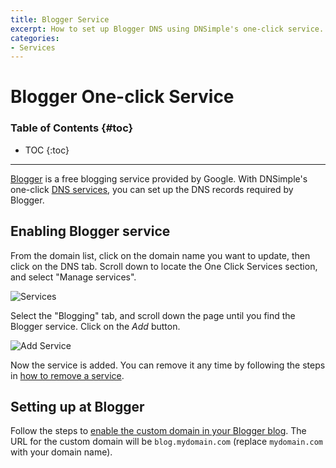 ```yaml
---
title: Blogger Service
excerpt: How to set up Blogger DNS using DNSimple's one-click service.
categories:
- Services
---
```


# Blogger One-click Service

### Table of Contents {#toc}

* TOC
{:toc}

---

[Blogger](http://blogger.com/) is a free blogging service provided by Google. With DNSimple's one-click [DNS services](/categories/services/), you can set up the DNS records required by Blogger.


## Enabling Blogger service

From the domain list, click on the domain name you want to update, then click on the DNS tab. Scroll down to locate the One Click Services section, and select "Manage services".

![Services](/files/services-dns-page-add.png)

Select the "Blogging" tab, and scroll down the page until you find the Blogger service. Click on the *Add* button.

![Add Service](/files/services-blogger.png)

Now the service is added. You can remove it any time by following the steps in [how to remove a service](/articles/services/#removing-services).


## Setting up at Blogger

Follow the steps to [enable the custom domain in your Blogger blog](https://support.google.com/blogger/troubleshooter/1233381?hl=en#ts=1734117). The URL for the custom domain will be `blog.mydomain.com` (replace `mydomain.com` with your domain name).
